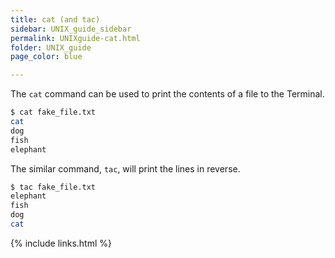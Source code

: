 ```yaml
---
title: cat (and tac)
sidebar: UNIX_guide_sidebar
permalink: UNIXguide-cat.html
folder: UNIX_guide
page_color: blue

---
```


The `cat` command can be used to print the contents of a file to the Terminal.
```bash
$ cat fake_file.txt
cat
dog
fish
elephant
```

The similar command, `tac`, will print the lines in reverse.
```bash
$ tac fake_file.txt
elephant
fish
dog
cat
```

{% include links.html %}
